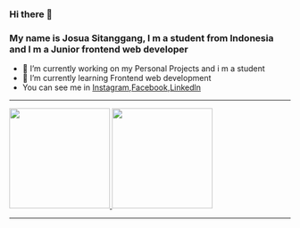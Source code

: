 ### Hi there 👋

### My name is Josua Sitanggang, I m a student from Indonesia and I m a Junior frontend web developer

- 🔭 I’m currently working on my Personal Projects and i m a student
- 🌱 I’m currently learning Frontend web development
- You can see me in  [Instagram](https://www.instagram.com/josuastng/),[Facebook](https://www.facebook.com/profile.php?id=100009735270078),[Linkedln](https://www.linkedin.com/in/josua-sitanggang-25898b214/)

-----

<a href="https://github.com/josua-stng">
  <img height="180em" src="https://github-readme-stats-eight-theta.vercel.app/api?username=josua-stng&show_icons=true&theme=algolia&include_all_commits=true&count_private=true"/>
  <img height="180em" src="https://github-readme-stats-eight-theta.vercel.app/api/top-langs/?username=josua-stng&layout=compact&langs_count=8&theme=algolia"/>
</a>

-----
